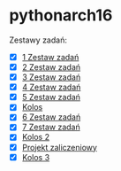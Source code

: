 # pythonarch16

Zestawy zadań:
- [x] [1 Zestaw zadań](./C_1)
- [x] [2 Zestaw zadań](./C_2)
- [x] [3 Zestaw zadań](./C_3)
- [x] [4 Zestaw zadań](./C_4)
- [x] [5 Zestaw zadań](./C_5)
- [x] [Kolos](./Kolos)
- [x] [6 Zestaw zadań](./C_6)
- [x] [7 Zestaw zadań](./C_7)
- [x] [Kolos 2](./Kolos2)
- [x] [Projekt zaliczeniowy](./Projekt)
- [x] [Kolos 3](./Kolos3)